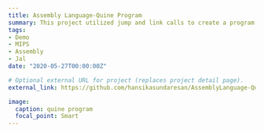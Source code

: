 ```yaml
---
title: Assembly Language-Quine Program
summary: This project utilized jump and link calls to create a program that prints its instructions and the memory address as the output.
tags:
- Demo
- MIPS
- Assembly
- Jal
date: "2020-05-27T00:00:00Z"

# Optional external URL for project (replaces project detail page).
external_link: https://github.com/hansikasundaresan/AssemblyLanguage-Quine

image:
  caption: quine program
  focal_point: Smart
---
```

